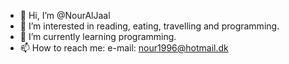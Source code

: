 - 👋 Hi, I’m @NourAlJaal
- 👀 I’m interested in reading, eating, travelling and programming.
- 🌱 I’m currently learning programming.
- 📫 How to reach me: e-mail: nour1996@hotmail.dk

<!---
NourAlJaal/NourAlJaal is a ✨ special ✨ repository because its `README.md` (this file) appears on your GitHub profile.
You can click the Preview link to take a look at your changes.
--->
